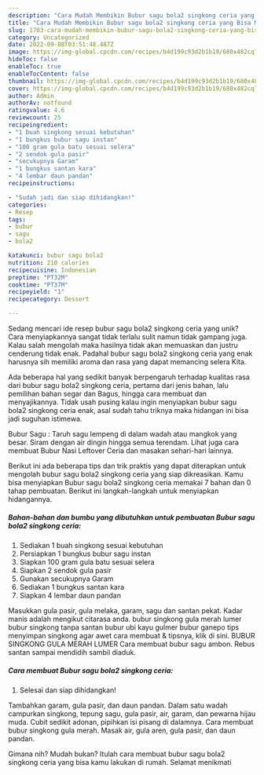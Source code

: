 ```yaml
---
description: "Cara Mudah Membikin Bubur sagu bola2 singkong ceria yang Bisa Manjain Lidah"
title: "Cara Mudah Membikin Bubur sagu bola2 singkong ceria yang Bisa Manjain Lidah"
slug: 1703-cara-mudah-membikin-bubur-sagu-bola2-singkong-ceria-yang-bisa-manjain-lidah
category: Uncategorized
date: 2022-09-08T03:51:48.487Z
image: https://img-global.cpcdn.com/recipes/b4d199c93d2b1b19/680x482cq70/bubur-sagu-bola2-singkong-ceria-foto-resep-utama.jpg
hideToc: false
enableToc: true
enableTocContent: false
thumbnail: https://img-global.cpcdn.com/recipes/b4d199c93d2b1b19/680x482cq70/bubur-sagu-bola2-singkong-ceria-foto-resep-utama.jpg
cover: https://img-global.cpcdn.com/recipes/b4d199c93d2b1b19/680x482cq70/bubur-sagu-bola2-singkong-ceria-foto-resep-utama.jpg
author: Admin
authorAv: notfound
ratingvalue: 4.6
reviewcount: 25
recipeingredient:
- "1 buah singkong sesuai kebutuhan"
- "1 bungkus bubur sagu instan"
- "100 gram gula batu sesuai selera"
- "2 sendok gula pasir"
- "secukupnya Garam"
- "1 bungkus santan kara"
- "4 lembar daun pandan"
recipeinstructions:

- "Sudah jadi dan siap dihidangkan!"
categories:
- Resep
tags:
- bubur
- sagu
- bola2

katakunci: bubur sagu bola2 
nutrition: 210 calories
recipecuisine: Indonesian
preptime: "PT32M"
cooktime: "PT37M"
recipeyield: "1"
recipecategory: Dessert

---
```





Sedang mencari ide resep bubur sagu bola2 singkong ceria yang unik? Cara menyiapkannya sangat tidak terlalu sulit namun tidak gampang juga. Kalau salah mengolah maka hasilnya tidak akan memuaskan dan justru cenderung tidak enak. Padahal bubur sagu bola2 singkong ceria yang enak harusnya sih memiliki aroma dan rasa yang dapat memancing selera Kita.





Ada beberapa hal yang sedikit banyak berpengaruh terhadap kualitas rasa dari bubur sagu bola2 singkong ceria, pertama dari jenis bahan, lalu pemilihan bahan segar dan Bagus, hingga cara membuat dan menyajikannya. Tidak usah pusing kalau ingin menyiapkan bubur sagu bola2 singkong ceria enak,      asal sudah tahu triknya maka hidangan ini bisa jadi suguhan istimewa.














Bubur Sagu : Taruh sagu lempeng di dalam wadah atau mangkok yang besar. Siram dengan air dingin hingga semua terendam. Lihat juga cara membuat Bubur Nasi Leftover Ceria dan masakan sehari-hari lainnya.






Berikut ini ada beberapa tips dan trik praktis yang dapat diterapkan untuk mengolah bubur sagu bola2 singkong ceria yang siap dikreasikan. Kamu bisa menyiapkan Bubur sagu bola2 singkong ceria memakai 7 bahan dan 0 tahap pembuatan. Berikut ini langkah-langkah untuk menyiapkan hidangannya.

<!--inarticleads1-->

##### Bahan-bahan dan bumbu yang dibutuhkan untuk pembuatan Bubur sagu bola2 singkong ceria:

1. Sediakan 1 buah singkong sesuai kebutuhan
1. Persiapkan 1 bungkus bubur sagu instan
1. Siapkan 100 gram gula batu sesuai selera
1. Siapkan 2 sendok gula pasir
1. Gunakan secukupnya Garam
1. Sediakan 1 bungkus santan kara
1. Siapkan 4 lembar daun pandan


Masukkan gula pasir, gula melaka, garam, sagu dan santan pekat. Kadar manis adalah mengikut citarasa anda. bubur singkong gula merah lumer bubur singkong tanpa santan bubur ubi kayu gulmer bubur ganepo tips menyimpan singkong agar awet cara membuat &amp; tipsnya, klik di sini. BUBUR SINGKONG GULA MERAH LUMER Cara membuat bubur sagu ambon. Rebus santan sampai mendidih sambil diaduk. 

<!--inarticleads2-->

##### Cara membuat Bubur sagu bola2 singkong ceria:


1. Selesai dan siap dihidangkan!

Tambahkan garam, gula pasir, dan daun pandan. Dalam satu wadah campurkan singkong, tepung sagu, gula pasir, air, garam, dan pewarna hijau muda. Cubit sedikit adonan, pipihkan isi pisang di dalamnya. Cara membuat bubur singkong gula merah. Masak air, gula aren, gula pasir, dan daun pandan. 

Gimana nih? Mudah bukan? Itulah cara membuat bubur sagu bola2 singkong ceria yang bisa kamu lakukan di rumah. Selamat menikmati
